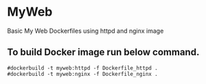 # MyWeb
Basic My Web Dockerfiles using httpd and nginx image

## To build Docker image run below command.
```
#dockerbuild -t myweb:httpd -f Dockerfile_httpd .
#dockerbuild -t myweb:nginx -f Dockerfile_nginx .
```
